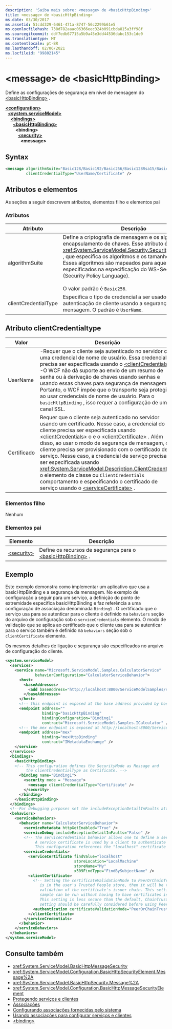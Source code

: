 ```yaml
---
description: 'Saiba mais sobre: <message> de <basicHttpBinding>'
title: <message> de <basicHttpBinding>
ms.date: 03/30/2017
ms.assetid: 51cdd329-6461-471a-8747-56c2299b61e5
ms.openlocfilehash: 738d782aaac06366eec324b091cbda815a3ff98f
ms.sourcegitcommit: ddf7edb67715a5b9a45e3dd44536dabc153c1de0
ms.translationtype: MT
ms.contentlocale: pt-BR
ms.lasthandoff: 02/06/2021
ms.locfileid: "99802145"
---
```

# <a name="message-of-basichttpbinding"></a>\<message> de \<basicHttpBinding>

Define as configurações de segurança em nível de mensagem do [\<basicHttpBinding>](basichttpbinding.md) .  
  
[**\<configuration>**](../configuration-element.md)\
&nbsp;&nbsp;[**\<system.serviceModel>**](system-servicemodel.md)\
&nbsp;&nbsp;&nbsp;&nbsp;[**\<bindings>**](bindings.md)\
&nbsp;&nbsp;&nbsp;&nbsp;&nbsp;&nbsp;[**\<basicHttpBinding>**](basichttpbinding.md)\
&nbsp;&nbsp;&nbsp;&nbsp;&nbsp;&nbsp;&nbsp;&nbsp;**\<binding>**\
&nbsp;&nbsp;&nbsp;&nbsp;&nbsp;&nbsp;&nbsp;&nbsp;&nbsp;&nbsp;[**\<security>**](security-of-basichttpbinding.md)\
&nbsp;&nbsp;&nbsp;&nbsp;&nbsp;&nbsp;&nbsp;&nbsp;&nbsp;&nbsp;&nbsp;&nbsp;**\<message>**  
  
## <a name="syntax"></a>Syntax  
  
```xml  
<message algorithmSuite="Basic128/Basic192/Basic256/Basic128Rsa15/Basic256Rsa15/TripleDes/TripleDesRsa15/Basic128Sha256/Basic192Sha256/TripleDesSha256/Basic128Sha256Rsa15/Basic192Sha256Rsa15/Basic256Sha256Rsa15/TripleDesSha256Rsa15"
         clientCredentialType="UserName/Certificate" />
```  
  
## <a name="attributes-and-elements"></a>Atributos e elementos  

 As seções a seguir descrevem atributos, elementos filho e elementos pai  
  
### <a name="attributes"></a>Atributos  
  
|Atributo|Descrição|  
|---------------|-----------------|  
|algorithmSuite|Define a criptografia de mensagem e os algoritmos de encapsulamento de chaves. Esse atributo é do tipo <xref:System.ServiceModel.Security.SecurityAlgorithmSuite> , que especifica os algoritmos e os tamanhos de chave. Esses algoritmos são mapeados para aqueles especificados na especificação do WS-SecurityPolicy (Security Policy Language).<br /><br /> O valor padrão é `Basic256`.|  
|clientCredentialType|Especifica o tipo de credencial a ser usado ao executar a autenticação de cliente usando a segurança baseada em mensagem. O padrão é `UserName`.|  
  
## <a name="clientcredentialtype-attribute"></a>Atributo clientCredentialtype  
  
|Valor|Descrição|  
|-----------|-----------------|  
|UserName|-Requer que o cliente seja autenticado no servidor com uma credencial de nome de usuário. Essa credencial precisa ser especificada usando o [\<clientCredentials>](clientcredentials.md) .<br />-O WCF não dá suporte ao envio de um resumo de senha ou à derivação de chaves usando senhas e usando essas chaves para segurança de mensagem. Portanto, o WCF impõe que o transporte seja protegido ao usar credenciais de nome de usuário. Para o `basicHttpBinding` , isso requer a configuração de um canal SSL.|  
|Certificado|Requer que o cliente seja autenticado no servidor usando um certificado. Nesse caso, a credencial do cliente precisa ser especificada usando [\<clientCredentials>](clientcredentials.md) o e o [\<clientCertificate>](clientcertificate-of-servicecredentials.md) . Além disso, ao usar o modo de segurança de mensagem, o cliente precisa ser provisionado com o certificado de serviço. Nesse caso, a credencial de serviço precisa ser especificada usando <xref:System.ServiceModel.Description.ClientCredentials> o elemento de classe ou `ClientCredentials` comportamento e especificando o certificado de serviço usando o [\<serviceCertificate>](servicecertificate-of-servicecredentials.md) .|  
  
### <a name="child-elements"></a>Elementos filho  

 Nenhum  
  
### <a name="parent-elements"></a>Elementos pai  
  
|Elemento|Descrição|  
|-------------|-----------------|  
|[\<security>](security-of-basichttpbinding.md)|Define os recursos de segurança para o [\<basicHttpBinding>](basichttpbinding.md) .|  
  
## <a name="example"></a>Exemplo  

 Este exemplo demonstra como implementar um aplicativo que usa a basicHttpBinding e a segurança da mensagem. No exemplo de configuração a seguir para um serviço, a definição do ponto de extremidade especifica basicHttpBinding e faz referência a uma configuração de associação denominada `Binding1` . O certificado que o serviço usa para se autenticar para o cliente é definido na `behaviors` seção do arquivo de configuração sob o `serviceCredentials` elemento. O modo de validação que se aplica ao certificado que o cliente usa para se autenticar para o serviço também é definido na `behaviors` seção sob o `clientCertificate` elemento.  
  
 Os mesmos detalhes de ligação e segurança são especificados no arquivo de configuração do cliente.  
  
```xml  
<system.serviceModel>
  <services>
    <service name="Microsoft.ServiceModel.Samples.CalculatorService"
             behaviorConfiguration="CalculatorServiceBehavior">
      <host>
        <baseAddresses>
          <add baseAddress="http://localhost:8000/ServiceModelSamples/service" />
        </baseAddresses>
      </host>
      <!-- this endpoint is exposed at the base address provided by host: http://localhost:8000/ServiceModelSamples/service -->
      <endpoint address=""
                binding="basicHttpBinding"
                bindingConfiguration="Binding1"
                contract="Microsoft.ServiceModel.Samples.ICalculator" />
      <!-- the mex endpoint is exposed at http://localhost:8000/ServiceModelSamples/service/mex -->
      <endpoint address="mex"
                binding="mexHttpBinding"
                contract="IMetadataExchange" />
    </service>
  </services>
  <bindings>
    <basicHttpBinding>
    <!-- This configuration defines the SecurityMode as Message and
         the clientCredentialType as Certificate. -->
      <binding name="Binding1">
        <security mode = "Message">
          <message clientCredentialType="Certificate" />
        </security>
      </binding>
    </basicHttpBinding>
  </bindings>
  <!--For debugging purposes set the includeExceptionDetailInFaults attribute to true-->
  <behaviors>
    <serviceBehaviors>
      <behavior name="CalculatorServiceBehavior">
        <serviceMetadata httpGetEnabled="True" />
        <serviceDebug includeExceptionDetailInFaults="False" />
        <!-- The serviceCredentials behavior allows one to define a service certificate.
             A service certificate is used by a client to authenticate the service and provide message protection.
             This configuration references the "localhost" certificate installed during the setup instructions. -->
        <serviceCredentials>
          <serviceCertificate findValue="localhost"
                              storeLocation="LocalMachine"
                              storeName="My"
                              x509FindType="FindBySubjectName" />
          <clientCertificate>
            <!-- Setting the certificateValidationMode to PeerOrChainTrust means that if the certificate
               is in the user's Trusted People store, then it will be trusted without performing a
               validation of the certificate's issuer chain. This setting is used here for convenience so that the
               sample can be run without having to have certificates issued by a certification authority (CA).
               This setting is less secure than the default, ChainTrust. The security implications of this
               setting should be carefully considered before using PeerOrChainTrust in production code. -->
            <authentication certificateValidationMode="PeerOrChainTrust" />
          </clientCertificate>
        </serviceCredentials>
      </behavior>
    </serviceBehaviors>
  </behaviors>
</system.serviceModel>
```  
  
## <a name="see-also"></a>Consulte também

- <xref:System.ServiceModel.BasicHttpMessageSecurity>
- <xref:System.ServiceModel.Configuration.BasicHttpSecurityElement.Message%2A>
- <xref:System.ServiceModel.BasicHttpSecurity.Message%2A>
- <xref:System.ServiceModel.Configuration.BasicHttpMessageSecurityElement>
- [Protegendo serviços e clientes](../../../wcf/feature-details/securing-services-and-clients.md)
- [Associações](../../../wcf/bindings.md)
- [Configurando associações fornecidas pelo sistema](../../../wcf/feature-details/configuring-system-provided-bindings.md)
- [Usando associações para configurar serviços e clientes](../../../wcf/using-bindings-to-configure-services-and-clients.md)
- [\<binding>](bindings.md)
